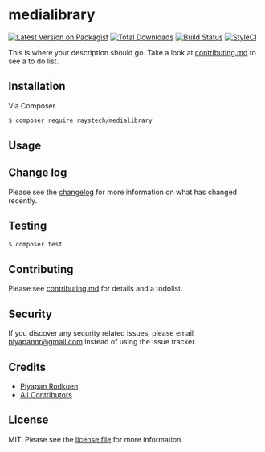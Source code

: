# medialibrary

[![Latest Version on Packagist][ico-version]][link-packagist]
[![Total Downloads][ico-downloads]][link-downloads]
[![Build Status][ico-travis]][link-travis]
[![StyleCI][ico-styleci]][link-styleci]

This is where your description should go. Take a look at [contributing.md](contributing.md) to see a to do list.

## Installation

Via Composer

``` bash
$ composer require raystech/medialibrary
```

## Usage

## Change log

Please see the [changelog](changelog.md) for more information on what has changed recently.

## Testing

``` bash
$ composer test
```

## Contributing

Please see [contributing.md](contributing.md) for details and a todolist.

## Security

If you discover any security related issues, please email piyapannr@gmail.com instead of using the issue tracker.

## Credits

- [Piyapan Rodkuen][link-author]
- [All Contributors][link-contributors]

## License

MIT. Please see the [license file](license.md) for more information.

[ico-version]: https://img.shields.io/packagist/v/raystech/medialibrary.svg?style=flat-square
[ico-downloads]: https://img.shields.io/packagist/dt/raystech/medialibrary.svg?style=flat-square
[ico-travis]: https://img.shields.io/travis/raystech/medialibrary/master.svg?style=flat-square
[ico-styleci]: https://styleci.io/repos/12345678/shield

[link-packagist]: https://packagist.org/packages/raystech/medialibrary
[link-downloads]: https://packagist.org/packages/raystech/medialibrary
[link-travis]: https://travis-ci.org/raystech/medialibrary
[link-styleci]: https://styleci.io/repos/12345678
[link-author]: https://github.com/raystech
[link-contributors]: ../../contributors]